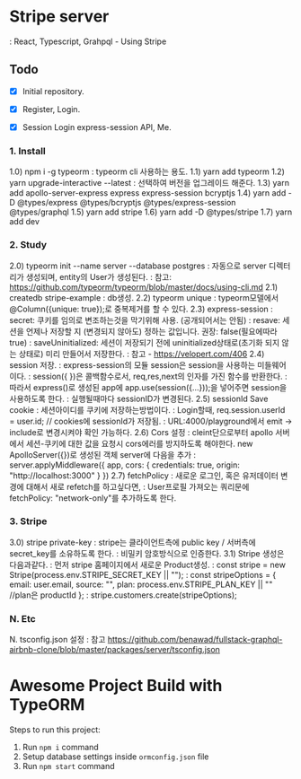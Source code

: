 # Stripe server
: React, Typescript, Grahpql - Using Stripe



## Todo
- [x] Initial repository.
- [x] Register, Login.
- [x] Session Login express-session API, Me.


### 1. Install
1.0) npm i -g typeorm
: typeorm cli 사용하는 용도.
1.1) yarn add typeorm 
1.2) yarn upgrade-interactive --latest
: 선택하여 버전을 업그레이드 해준다.
1.3) yarn add apollo-server-express express express-session bcryptjs
1.4) yarn add -D @types/express @types/bcryptjs @types/express-session @types/graphql
1.5) yarn add stripe
1.6) yarn add -D @types/stripe
1.7) yarn add dev


### 2. Study
2.0) typeorm init --name server --database postgres
: 자동으로 server 디렉터리가 생성되며, entity의 User가 생성된다.
: 참고: https://github.com/typeorm/typeorm/blob/master/docs/using-cli.md
2.1) createdb stripe-example
: db생성.
2.2) typeorm unique
: typeorm모델에서 @Column({unique: true});로 중복제거를 할 수 있다.
2.3) express-session
: secret: 쿠키를 임의로 변조하는것을 막기위해 사용. (공개되어서는 안됨)
: resave: 세션을 언제나 저장할 지 (변경되지 않아도) 정하는 값입니다. 권장: false(필요에따라 true)
: saveUninitialized: 세션이 저장되기 전에 uninitialized상태로(초기화 되지 않는 상태로) 미리 만들어서 저장한다.
: 참고 - https://velopert.com/406
2.4) session 저장.
: express-session의 모듈 session은 session을 사용하는 미들웨어이다.
: session({ })은 콜백함수로서, req,res,next의 인자를 가진 함수를 반환한다.
: 따라서 express()로 생성된 app에 app.use(session({...}));을 넣어주면 session을 사용하도록 한다.
: 실행될때마다 sessionID가 변경된다.
2.5) sessionId Save cookie
: 세션아이디를 쿠키에 저장하는방법이다.
: Login할때, req.session.userId = user.id;  // cookies에 sessionId가 저장됨.
: URL:4000/playground에서 emit -> include로 변경시켜야 확인 가능하다.
2.6) Cors 설정
: cleint단으로부터 apollo 서버에서 세션-쿠키에 대한 값을 요청시 cors에러를 방지하도록 해야한다. new ApolloServer({})로 생성된 객체 server에 다음을 추가
: server.applyMiddleware({ app, cors: { credentials: true, origin: "http://localhost:3000" } })
2.7) fetchPolicy
: 새로운 로그인, 혹은 유저데이터 변경에 대해서 새로 refetch를 하고싶다면,
: User프로필 가져오는 쿼리문에 fetchPolicy: "network-only"를 추가하도록 한다.


### 3. Stripe
3.0) stripe private-key
: stripe는 클라이언트측에 public key / 서버측에 secret_key를 소유하도록 한다.
: 비밀키 암호방식으로 인증한다.
3.1) Stripe 생성은 다음과같다.
: 먼저 stripe 홈페이지에서 새로운 Product생성.
: const stripe = new Stripe(process.env.STRIPE_SECRET_KEY || "");
: const stripeOptions = { 
    email: user.email, 
    source: "", 
    plan: process.env.STRIPE_PLAN_KEY || ""   //plan은 productId
 }; 
: stripe.customers.create(stripeOptions);

### N. Etc
N. tsconfig.json 설정 
: 참고 https://github.com/benawad/fullstack-graphql-airbnb-clone/blob/master/packages/server/tsconfig.json





# Awesome Project Build with TypeORM

Steps to run this project:

1. Run `npm i` command
2. Setup database settings inside `ormconfig.json` file
3. Run `npm start` command
